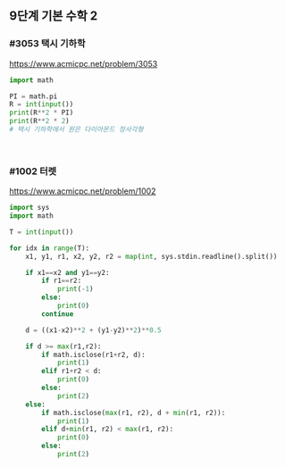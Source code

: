 ## 9단계 기본 수학 2
### #3053 택시 기하학

https://www.acmicpc.net/problem/3053
```python
import math

PI = math.pi
R = int(input())
print(R**2 * PI)
print(R**2 * 2)
# 택시 기하학에서 원은 다이아몬드 정사각형
```

<br>

### #1002 터렛
https://www.acmicpc.net/problem/1002
```python
import sys
import math

T = int(input())

for idx in range(T):
    x1, y1, r1, x2, y2, r2 = map(int, sys.stdin.readline().split())

    if x1==x2 and y1==y2:
        if r1==r2:
            print(-1)
        else:
            print(0)
        continue

    d = ((x1-x2)**2 + (y1-y2)**2)**0.5

    if d >= max(r1,r2):
        if math.isclose(r1+r2, d):
            print(1)
        elif r1+r2 < d:
            print(0)
        else:
            print(2)
    else:
        if math.isclose(max(r1, r2), d + min(r1, r2)):
            print(1)
        elif d+min(r1, r2) < max(r1, r2):
            print(0)
        else:
            print(2)
```

<br>

